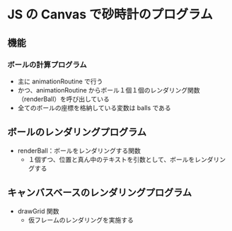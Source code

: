 # JS の Canvas で砂時計のプログラム

## 機能

### ボールの計算プログラム

- 主に animationRoutine で行う
- かつ、animationRoutine からボール１個１個のレンダリング関数（renderBall）を呼び出している
- 全てのボールの座標を格納している変数は balls である

## ボールのレンダリングプログラム

- renderBall：ボールをレンダリングする関数
  - １個ずつ、位置と真ん中のテキストを引数として、ボールをレンダリングする

## キャンバスベースのレンダリングプログラム

- drawGrid 関数
  - 仮フレームのレンダリングを実施する
